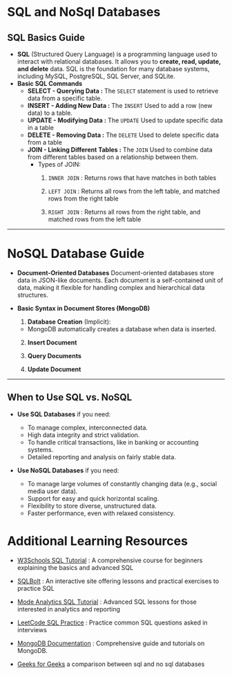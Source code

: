 # **SQL and NoSql Databases**
## **SQL Basics Guide**
* **SQL** (Structured Query Language) is a programming language used to interact with relational databases. It allows you to **create, read, update, and delete** data. SQL is the foundation for many database systems, including MySQL, PostgreSQL, SQL Server, and SQLite.
* **Basic SQL Commands**
  * **SELECT - Querying Data :** The `SELECT` statement is used to retrieve data from a specific table.
  *  **INSERT - Adding New Data :** The `INSERT` Used to add a row (new data) to a table.
  *  **UPDATE - Modifying Data :** The `UPDATE` Used to update specific data in a table
  *  **DELETE  - Removing Data :** The `DELETE` Used to delete specific data from a table
  *  **JOIN - Linking Different Tables :** The ` JOIN ` Used to combine data from different tables based on a relationship between them.
     *  Types of JOIN:
        1. ` INNER JOIN ` : Returns rows that have matches in both tables

        2. ` LEFT JOIN ` : Returns all rows from the left table, and matched rows from the right table

        3. ` RIGHT JOIN ` : Returns all rows from the right table, and matched rows from the left table
---
# **NoSQL Database Guide**
* **Document-Oriented Databases**
Document-oriented databases store data in JSON-like documents. Each document is a self-contained unit of data, making it flexible for handling complex and hierarchical data structures.

* **Basic Syntax in Document Stores (MongoDB)**

  1. **Database Creation** (Implicit):
   - MongoDB automatically creates a database when data is inserted.
  
  2. **Insert Document**
  

  3. **Query Documents**
  
  4. **Update Document**

---

## When to Use SQL vs. NoSQL

- **Use SQL Databases** if you need:
  - To manage complex, interconnected data.
  - High data integrity and strict validation.
  - To handle critical transactions, like in banking or accounting systems.
  - Detailed reporting and analysis on fairly stable data.

- **Use NoSQL Databases** if you need:
  - To manage large volumes of constantly changing data (e.g., social media user data).
  - Support for easy and quick horizontal scaling.
  - Flexibility to store diverse, unstructured data.
  - Faster performance, even with relaxed consistency.


# **Additional Learning Resources**

- [W3Schools SQL Tutorial](https://www.w3schools.com/sql/) : A comprehensive course for beginners explaining the basics and advanced SQL

- [SQLBolt](https://sqlbolt.com/) : An interactive site offering lessons and practical exercises to practice SQL

- [Mode Analytics SQL Tutorial](https://mode.com/sql-tutorial) : Advanced SQL lessons for those interested in analytics and reporting

- [LeetCode SQL Practice](https://leetcode.com/studyplan/top-sql-50/) : Practice common SQL questions asked in interviews
  
- [MongoDB Documentation](https://www.mongodb.com/docs/manual/) : Comprehensive guide and tutorials on MongoDB.

- [Geeks for Geeks](https://www.geeksforgeeks.org/difference-between-sql-and-nosql/) a comparison between sql and no sql databases

